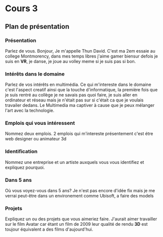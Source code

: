 # Cours 3
## Plan de présentation

### Présentation
Parlez de vous. 
Bonjour, Je m'appelle Thun David. C'est ma 2em essaie au college Montmorency, dans mes temps libres j'aime gamer biensur defois je suis en **VR**, je danse, je joue au volley meme si je suis pas si bon. 

### Intérêts dans le domaine
Parlez de vos intérêts en multimédia. 
Ce qui m'intereste dans le domaine c'est l'aspect creatif ainsi que la touche d'informatique, la première fois que je suis rentré au collège je ne savais pas quoi faire, je suis aller en ordinateur et réseau mais je n'était pas sur si c'était ca que je voulais travailer dedans. Le Multimedia ma captiver à cause que je peux mélanger l'art avec la technologie.

### Emplois qui vous intéressent
Nommez deux emplois.
2 emplois qui m'intereste présentement c'est étre web designer ou animateur 3d
### Identification
Nommez une entreprise et un artiste auxquels vous vous identifiez et expliquez pourquoi. 

### Dans 5 ans
Où vous voyez-vous dans 5 ans? 
Je n'est pas encore d'idée fix mais je me verrai peut-être dans un environement comme Ubisoft, a faire des models 
### Projets
Expliquez un ou des projets que vous aimeriez faire. 
J'aurait aimer travailler sur le film Avatar car étant un film de 2009 leur qualité de rendu **3D** est toujour équivalent a des films d'aujourd'hui.
